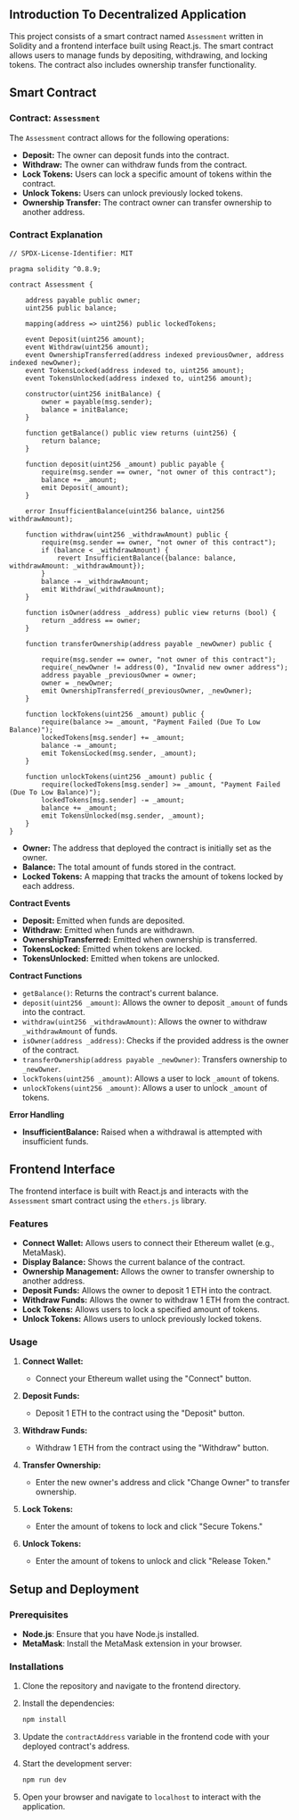 ## Introduction To Decentralized Application 

This project consists of a smart contract named `Assessment` written in Solidity and a frontend interface built using React.js. The smart contract allows users to manage funds by depositing, withdrawing, and locking tokens. The contract also includes ownership transfer functionality.

## Smart Contract

### Contract: `Assessment`

The `Assessment` contract allows for the following operations:

- **Deposit:** The owner can deposit funds into the contract.
- **Withdraw:** The owner can withdraw funds from the contract.
- **Lock Tokens:** Users can lock a specific amount of tokens within the contract.
- **Unlock Tokens:** Users can unlock previously locked tokens.
- **Ownership Transfer:** The contract owner can transfer ownership to another address.

### Contract Explanation

```solidity
// SPDX-License-Identifier: MIT

pragma solidity ^0.8.9;

contract Assessment {

    address payable public owner;
    uint256 public balance;
    
    mapping(address => uint256) public lockedTokens;

    event Deposit(uint256 amount);
    event Withdraw(uint256 amount);
    event OwnershipTransferred(address indexed previousOwner, address indexed newOwner);
    event TokensLocked(address indexed to, uint256 amount);
    event TokensUnlocked(address indexed to, uint256 amount);

    constructor(uint256 initBalance) {
        owner = payable(msg.sender);
        balance = initBalance;
    }

    function getBalance() public view returns (uint256) {
        return balance;
    }

    function deposit(uint256 _amount) public payable {
        require(msg.sender == owner, "not owner of this contract");
        balance += _amount;
        emit Deposit(_amount);
    }

    error InsufficientBalance(uint256 balance, uint256 withdrawAmount);

    function withdraw(uint256 _withdrawAmount) public {
        require(msg.sender == owner, "not owner of this contract");
        if (balance < _withdrawAmount) {
            revert InsufficientBalance({balance: balance, withdrawAmount: _withdrawAmount});
        }
        balance -= _withdrawAmount;
        emit Withdraw(_withdrawAmount);
    }

    function isOwner(address _address) public view returns (bool) {
        return _address == owner;
    }

    function transferOwnership(address payable _newOwner) public {
    
        require(msg.sender == owner, "not owner of this contract");
        require(_newOwner != address(0), "Invalid new owner address");
        address payable _previousOwner = owner;
        owner = _newOwner;
        emit OwnershipTransferred(_previousOwner, _newOwner);
    }

    function lockTokens(uint256 _amount) public {
        require(balance >= _amount, "Payment Failed (Due To Low Balance)");
        lockedTokens[msg.sender] += _amount;
        balance -= _amount;
        emit TokensLocked(msg.sender, _amount);
    }

    function unlockTokens(uint256 _amount) public {
        require(lockedTokens[msg.sender] >= _amount, "Payment Failed (Due To Low Balance)");
        lockedTokens[msg.sender] -= _amount;
        balance += _amount;
        emit TokensUnlocked(msg.sender, _amount);
    }
}
```

- **Owner:** The address that deployed the contract is initially set as the owner.
- **Balance:** The total amount of funds stored in the contract.
- **Locked Tokens:** A mapping that tracks the amount of tokens locked by each address.

**Contract Events**

- **Deposit:** Emitted when funds are deposited.
- **Withdraw:** Emitted when funds are withdrawn.
- **OwnershipTransferred:** Emitted when ownership is transferred.
- **TokensLocked:** Emitted when tokens are locked.
- **TokensUnlocked:** Emitted when tokens are unlocked.

**Contract Functions**

- `getBalance()`: Returns the contract's current balance.
- `deposit(uint256 _amount)`: Allows the owner to deposit `_amount` of funds into the contract.
- `withdraw(uint256 _withdrawAmount)`: Allows the owner to withdraw `_withdrawAmount` of funds.
- `isOwner(address _address)`: Checks if the provided address is the owner of the contract.
- `transferOwnership(address payable _newOwner)`: Transfers ownership to `_newOwner`.
- `lockTokens(uint256 _amount)`: Allows a user to lock `_amount` of tokens.
- `unlockTokens(uint256 _amount)`: Allows a user to unlock `_amount` of tokens.

**Error Handling**

- **InsufficientBalance:** Raised when a withdrawal is attempted with insufficient funds.

## Frontend Interface

The frontend interface is built with React.js and interacts with the `Assessment` smart contract using the `ethers.js` library.

### Features

- **Connect Wallet:** Allows users to connect their Ethereum wallet (e.g., MetaMask).
- **Display Balance:** Shows the current balance of the contract.
- **Ownership Management:** Allows the owner to transfer ownership to another address.
- **Deposit Funds:** Allows the owner to deposit 1 ETH into the contract.
- **Withdraw Funds:** Allows the owner to withdraw 1 ETH from the contract.
- **Lock Tokens:** Allows users to lock a specified amount of tokens.
- **Unlock Tokens:** Allows users to unlock previously locked tokens.

### Usage

1. **Connect Wallet:**
   - Connect your Ethereum wallet using the "Connect" button.
   
2. **Deposit Funds:**
   - Deposit 1 ETH to the contract using the "Deposit" button.

3. **Withdraw Funds:**
   - Withdraw 1 ETH from the contract using the "Withdraw" button.

4. **Transfer Ownership:**
   - Enter the new owner's address and click "Change Owner" to transfer ownership.

5. **Lock Tokens:**
   - Enter the amount of tokens to lock and click "Secure Tokens."

6. **Unlock Tokens:**
   - Enter the amount of tokens to unlock and click "Release Token."


## Setup and Deployment

### Prerequisites

- **Node.js**: Ensure that you have Node.js installed.
- **MetaMask**: Install the MetaMask extension in your browser.

### Installations

1. Clone the repository and navigate to the frontend directory.
2. Install the dependencies:

   ```bash
   npm install
   ```

3. Update the `contractAddress` variable in the frontend code with your deployed contract's address.
4. Start the development server:

   ```bash
   npm run dev
   ```

5. Open your browser and navigate to `localhost` to interact with the application.
